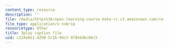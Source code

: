 ```yaml
---
content_type: resource
description: ''
file: /media/https%3A/open-learning-course-data-rc.s3.amazonaws.com/res-18-007-calculus-revisited-multivariable-calculus-fall-2011/c224e8e1d2985c1b94c597844dbc6bc5_YeZ0J9Hxgb0.vtt
file_type: application/x-subrip
resourcetype: Other
title: 3play caption file
uid: c224e8e1-d298-5c1b-94c5-97844dbc6bc5
---
```

